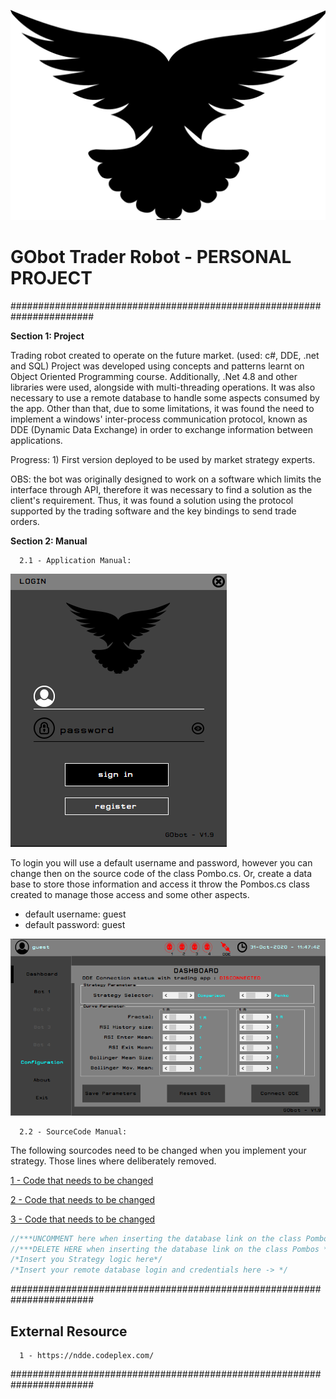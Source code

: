 ![BOT](./Resources/bird-icon-png.png?Style=centerme)

# GObot Trader Robot - PERSONAL PROJECT #

#######################################################################

**Section 1: Project**

Trading robot created to operate on the future market. (used: c#, DDE, .net and SQL)
Project was developed using concepts and patterns learnt on Object Oriented Programming course. 
Additionally, .Net 4.8 and other libraries were used, alongside with multi-threading operations. 
It was also necessary to use a remote database to handle some aspects consumed by the app. Other 
than that, due to some limitations, it was found the need to implement a windows' inter-process 
communication protocol, known as DDE (Dynamic Data Exchange) in order to exchange information 
between applications.

Progress: 1) First version deployed to be used by market strategy experts.

OBS: the bot was originally designed to work on a software which limits the interface through API,
therefore it was necessary to find a solution as the client's requirement. Thus, it was found a
solution using the protocol supported by the trading software and the key bindings to send trade 
orders.
      
**Section 2: Manual**

      2.1 - Application Manual:

![LoginScreen](./Media/login.png?style=centerme)

To login you will use a default username and password, however you can change then on the source 
code of the class Pombo.cs. Or, create a data base to store those information and access it throw 
the Pombos.cs class created to manage those access and some other aspects. 
- default username: guest
- default password: guest 

![AppDashboard](./Media/dashboard.png?style=centerme)


      2.2 - SourceCode Manual:
      
The following sourcodes need to be changed when you implement your strategy. Those lines where
deliberately removed.

[1 - Code that needs to be changed](https://github.com/philipe-go/GObot-TraderRobot/blob/master/RobotLibrary/Pombos.cs)

[2 - Code that needs to be changed](https://github.com/philipe-go/GObot-TraderRobot/blob/master/Login.cs)

[3 - Code that needs to be changed](https://github.com/philipe-go/GObot-TraderRobot/blob/master/RobotLibrary/Strategy.cs)

```c#
//***UNCOMMENT here when inserting the database link on the class Pombos ***//
//***DELETE HERE when inserting the database link on the class Pombos ***//
/*Insert you Strategy logic here*/
/*Insert your remote database login and credentials here -> */
```

#######################################################################

## External Resource ##

      1 - https://ndde.codeplex.com/


#######################################################################
